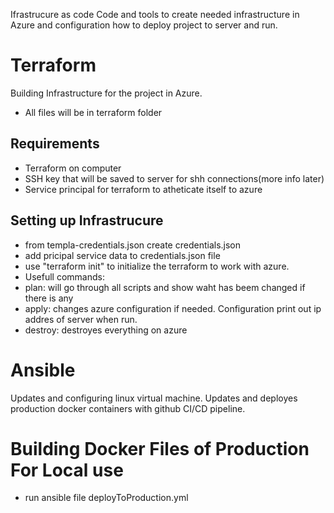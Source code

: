 Ifrastrucure as code
Code and tools to create needed infrastructure in Azure and configuration how to deploy project to server and run.


# Terraform #

Building Infrastructure for the project in Azure.

- All files will be in terraform folder

## Requirements ##

- Terraform on computer
- SSH key that will be saved to server for shh connections(more info later)
-  Service principal for terraform to atheticate itself to azure

## Setting up Infrastrucure ##
- from templa-credentials.json create credentials.json
- add pricipal service data to credentials.json file
- use "terraform init" to initialize the terraform to work with azure.
- Usefull commands:
- plan: will go through all scripts and show waht has beem changed if there is any
- apply: changes azure configuration if needed. Configuration print out ip addres of server when run.
- destroy: destroyes everything on azure

# Ansible #

Updates and configuring linux virtual machine.
Updates and deployes production docker containers with github CI/CD pipeline.

# Building Docker Files of Production For Local use #

- run ansible file deployToProduction.yml
